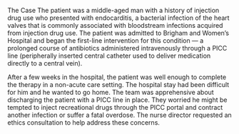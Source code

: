 The Case
The patient was a middle-aged man with a history of injection drug use who presented with endocarditis, a bacterial infection of the heart valves that is commonly associated with bloodstream infections acquired from injection drug use. The patient was admitted to Brigham and Women’s Hospital and began the first-line intervention for this condition — a prolonged course of antibiotics administered intravenously through a PICC line (peripherally inserted central catheter used to deliver medication directly to a central vein).

After a few weeks in the hospital, the patient was well enough to complete the therapy in a non-acute care setting. The hospital stay had been difficult for him and he wanted to go home. The team was apprehensive about discharging the patient with a PICC line in place. They worried he might be tempted to inject recreational drugs through the PICC portal and contract another infection or suffer a fatal overdose. The nurse director requested an ethics consultation to help address these concerns.